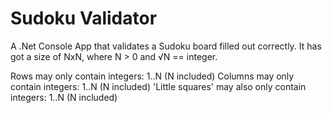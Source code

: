 # Sudoku Validator

A .Net Console App that validates a Sudoku board filled out correctly. It has got a size of NxN, where N > 0 and √N == integer.

Rows may only contain integers: 1..N (N included)
Columns may only contain integers: 1..N (N included)
'Little squares' may also only contain integers: 1..N (N included)
